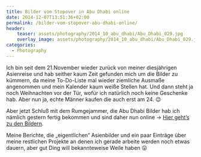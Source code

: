 ```yaml
---
title: Bilder vom Stopover in Abu Dhabi online
date: 2014-12-07T13:51:36+02:00
permalink: /bilder-vom-stopover-abu-dhabi-online/
header:
    teaser: assets/photography/2014_10_abu_dhabi/Abu_Dhabi_029.jpg
    overlay_image: assets/photography/2014_10_abu_dhabi/Abu_Dhabi_029.jpg
categories:
  - Photography
---
```

Ich bin seit dem 21.November wieder zurück von meiner diesjährigen Asienreise und hab seither kaum Zeit gefunden mich um die Bilder zu kümmern, 
da meine To-Do-Liste mal wieder ziemliche Ausmaße angenommen und mein Kalender kaum weiße Stellen hat. 
Und dann steht ja noch Weihnachten vor der Tür, wofür ich natürlich noch keine Geschenke hab. 
Aber nun ja, echte Männer kaufen die auch erst am 24. 😉

Aber jetzt Schluß mit dem Rumgejammer, die Abu Dhabi Bilder hab ich nämlich gestern fertig bekommen und sind daher 
nun online -> [Hier geht&#8217;s zu den Bildern](/photography/abu-dhabi-2014/ "Abu Dhabi 2014").

Meine Berichte, die &#8222;eigentlichen&#8220; Asienbilder und ein paar Einträge über meine restlichen Projekte an 
denen ich gerade arbeite werden noch etwas dauern, aber gut Ding will bekannteweise Weile haben 😛

&nbsp;